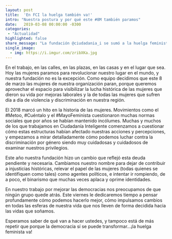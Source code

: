 ```yaml
---
layout: post
title:  'En FCI la huelga también va!'
intro: "Nuestra postura y por qué este #8M también paramos"
date:   2019-03-08 00:00:00 -0300
categories:
 - "Actualidad"
highlighted: false
share_message: "La fundación @ciudadania_i se sumó a la huelga feminista, averigua por qué"
single_image:
  - img: https://i.imgur.com/zribXKa.jpg
---
```

En el trabajo, en las calles, en las plazas, en las casas y en el lugar que sea. Hoy las mujeres paramos para revolucionar nuestro lugar en el mundo, y nuestra fundación no es la excepción. Como equipo decidimos que este 8 de marzo las mujeres de nuestra organización paran, porque queremos aprovechar el espacio para visibilizar la lucha histórica de las mujeres que dieron su vida por mejoras laborales y la de todas las mujeres que sufren día a día de violencia y discriminación en nuestra región. 

El 2018 marcó un hito en la historia de las mujeres. Movimientos como el #Metoo, #Cuéntalo y el #MayoFeminista cuestionaron muchas normas sociales que por años se habían mantenido incólumes. Muchas y muchos de los que trabajamos en Ciudadanía Inteligente comenzamos a cuestionar cómo estas estructuras habían afectado nuestras acciones y percepciones, y empezamos a mirar detalladamente cómo podemos luchar contra la discriminación por género siendo muy cuidadosas y cuidadosos de examinar nuestros privilegios. 

Este año nuestra fundación hizo un cambio que reflejó esta deuda pendiente y necesaria. Cambiamos nuestro nombre para dejar de contribuir a injusticias históricas, relevar el papel de las mujeres (todas quienes se identifiquen como tales) como agentes políticos, e intentar ir rompiendo, de a poco, el binarismo que muchas veces aplaca y oprime identidades. 

En nuestro trabajo por mejorar las democracias nos preocupamos de que ningún grupo quede atrás. Este viernes le dedicaremos tiempo a pensar profundamente cómo podemos hacerlo mejor, cómo impulsamos cambios en todas las esferas de nuestra vida que nos lleven de forma decidida hacia las vidas que soñamos. 

Esperamos saber de qué van a hacer ustedes, y tampoco está de más repetir que porque la democracia sí se puede transformar…¡la huelga feminista va!
